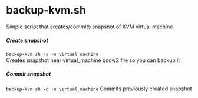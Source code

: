 # backup-kvm.sh

Simple script that creates/commits snapshot of KVM virtual machine

##### Create snapshot
`backup-kvm.sh -s -n virtual_machine`  
Creates snapshot near virtual_machine qcow2 file so you can backup it

##### Commit snapshot
`backup-kvm.sh -c -n virtual_machine`
Commits previously created snapshot